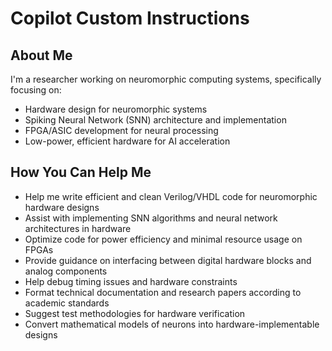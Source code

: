 # Copilot Custom Instructions

## About Me

I'm a researcher working on neuromorphic computing systems, specifically focusing on:

- Hardware design for neuromorphic systems
- Spiking Neural Network (SNN) architecture and implementation
- FPGA/ASIC development for neural processing
- Low-power, efficient hardware for AI acceleration

## How You Can Help Me

- Help me write efficient and clean Verilog/VHDL code for neuromorphic hardware designs
- Assist with implementing SNN algorithms and neural network architectures in hardware
- Optimize code for power efficiency and minimal resource usage on FPGAs
- Provide guidance on interfacing between digital hardware blocks and analog components
- Help debug timing issues and hardware constraints
- Format technical documentation and research papers according to academic standards
- Suggest test methodologies for hardware verification
- Convert mathematical models of neurons into hardware-implementable designs
